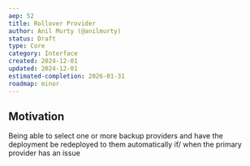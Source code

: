 ```yaml
---
aep: 52
title: Rollover Provider
author: Anil Murty (@anilmurty)
status: Draft
type: Core
category: Interface
created: 2024-12-01
updated: 2024-12-01
estimated-completion: 2026-01-31
roadmap: minor
---
```



## Motivation

Being able to select one or more backup providers and have the deployment be redeployed to them automatically if/ when the primary provider has an issue